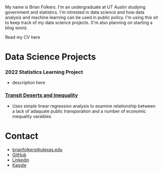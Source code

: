My name is Brian Folkers. I'm an undergraduate at UT Austin studying government and statistics. I'm intrested in data science and how data analysis and machine learning can be used in public policy. I'm using this sit to keep track of my data science projects. (I'm also planning on starting a blog soon).

Read my CV here

# Data Science Projects
### 2022 Statistics Learning Project
- description here

### [Transit Deserts and Inequality](https://github.com/BriandFolkers/DS-Project)
- Uses simple linear regression analysis to examine relationship between a lack of adaquate public transporation and a number of economic inequality varaibles


# Contact
- <brianfolkers@utexas.edu>
- [GitHub](https://github.com/BriandFolkers)
- [Linkedin](https://www.linkedin.com/in/brian-d-folkers-898a311a2/)
- [Kaggle](https://www.kaggle.com/briandfolkers)
